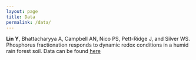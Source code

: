 ```yaml
---
layout: page
title: Data
permalink: /data/
---
```

__Lin Y__, Bhattacharyya A, Campbell AN, Nico PS, Pett-Ridge J, and Silver WS. Phosphorus fractionation responds to dynamic redox conditions in a humid rain forest soil. Data can be found [here](/files/GRE_P.zip)

